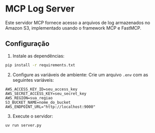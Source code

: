 # MCP Log Server

Este servidor MCP fornece acesso a arquivos de log armazenados no Amazon S3, implementado usando o framework MCP e FastMCP.

## Configuração

1. Instale as dependências:
```bash
pip install -r requirements.txt
```

2. Configure as variáveis de ambiente:
Crie um arquivo `.env` com as seguintes variáveis:
```
AWS_ACCESS_KEY_ID=seu_access_key
AWS_SECRET_ACCESS_KEY=seu_secret_key
AWS_REGION=sua_regiao
S3_BUCKET_NAME=nome_do_bucket
AWS_ENDPOINT_URL="http://localhost:9000"
```

3. Execute o servidor:
```bash
uv run server.py
```